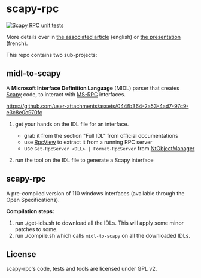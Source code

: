 # scapy-rpc

[![Scapy RPC unit tests](https://github.com/gpotter2/scapy-rpc/actions/workflows/unittests.yml/badge.svg?branch=master&event=push)](https://github.com/gpotter2/scapy-rpc/actions/workflows/unittests.yml?query=event%3Apush)

More details over in [the associated article](https://www.sstic.org/media/SSTIC2025/SSTIC-actes/l_outillage_reseau_windows_une_affaire_d_implement/SSTIC2025-Article-l_outillage_reseau_windows_une_affaire_d_implementation-potter.pdf) (english) or [the presentation](https://www.sstic.org/2025/presentation/l_outillage_reseau_windows_une_affaire_d_implementation/) (french).

This repo contains two sub-projects:

## midl-to-scapy

A **Microsoft Interface Definition Language** (MIDL) parser that creates [Scapy](https://github.com/secdev/scapy) code, to interact with [MS-RPC](https://docs.microsoft.com/en-us/windows/win32/rpc) interfaces.

https://github.com/user-attachments/assets/044fb364-2a53-4ad7-97c9-e3c8e0c970fc

1. get your hands on the IDL file for an interface.
    - grab it from the section "Full IDL" from official documentations
    - use [RpcView](https://github.com/silverf0x/RpcView) to extract it from a running RPC server
    - use `Get-RpcServer <DLL> | Format-RpcServer` from [NtObjectManager](https://github.com/googleprojectzero/sandbox-attacksurface-analysis-tools)

2. run the tool on the IDL file to generate a Scapy interface


## scapy-rpc

A pre-compiled version of 110 windows interfaces (available through the Open Specifications).

**Compilation steps:**

1. run ./get-idls.sh to download all the IDLs. This will apply some minor patches to some.
2. run ./compile.sh which calls `midl-to-scapy` on all the downloaded IDLs.

## License

scapy-rpc's code, tests and tools are licensed under GPL v2.
